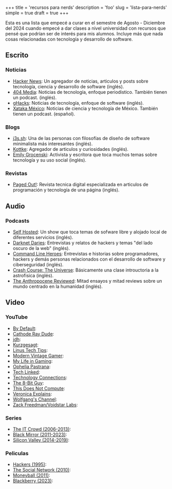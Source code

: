 +++
title = 'recursos para nerds'
description = 'foo'
slug = 'lista-para-nerds'
simple = true
draft = true
+++

Esta es una lista que empecé a curar en el semestre de Agosto - Diciembre del 2024 cuando empecé a dar clases a nivel universidad con recursos que pensé que podrían ser de interés para mis alumnos. Incluye más que nada cosas relacionadas con tecnología y desarrollo de software.

## Escrito

### Noticias

- [Hacker News](https://news.ycombinator.com/): Un agregador de noticias, articulos y posts sobre tecnología, ciencia y desarrollo de software (inglés).
- [404 Media](https://404media.co/): Noticias de tecnología, enfoque periodistico. También tienen un podcast. (inglés).
- [gHacks](https://ghacks.net/): Noticias de tecnología, enfoque de software (inglés).
- [Xataka México](https://xataka.com.mx/): Noticias de ciencia y tecnología de México. También tienen un podcast. (español).

### Blogs

- [j3s.sh](https://j3s.sh/): Una de las personas con filosofías de diseño de software minimalista más interesantes (inglés).
- [Kottke](https://kottoke.org/): Agregador de articulos y curiosidades (inglés).
- [Emily Grocenski](https://emilygrocenski.com/): Activista y escritora que toca muchos temas sobre tecnología y su uso social (inglés).

### Revistas

- [Paged Out!](https://pagedout.institute/): Revista tecnica digital especializada en articulos de programación y tecnología de una página (inglés).

## Audio

### Podcasts

- [Self Hosted](https://selfhosted.show/): Un show que toca temas de sofware libre y alojado local de diferentes servicios (inglés).
- [Darknet Daries](https://darknetdiaries.com/): Entrevistas y relatos de hackers y temas "del lado oscuro de la web" (inglés).
- [Command Line Heroes](https://redhat.com/en/command-line-heores/): Entrevistas e historias sobre programadores, hackers y demás personas relacionados con el desarrollo de software y ciberseguridad (inglés).
- [Crash Course: The Universe](): Básicamente una clase introuctoria a la astrofisica (inglés).
- [The Anthropocene Reviewed](): Mitad ensayos y mitad reviews sobre un mundo centrado en la humanidad (inglés).

## Video

### YouTube

- [By Default]():
- [Cathode Ray Dude]():
- [jdh]():
- [Kurzgesagt]():
- [Linus Tech Tips]():
- [Modern Vintage Gamer]():
- [My Life in Gaming]():
- [Ophelia Pastrana]():
- [Tech Linked]():
- [Technology Connections]():
- [The 8-Bit Guy]():
- [This Does Not Compute]():
- [Veronica Explains]():
- [Wolfgang's Channel]():
- [Zack Freedman/Voidstar Labs]():

### Series

- [The IT Crowd (2006-2013)]():
- [Black Mirror (2011-2023)]():
- [Silicon Valley (2014-2019)]():

### Peliculas

- [Hackers (1995)]():
- [The Social Network (2010)]():
- [Moneyball (2011)]():
- [Blackberry (2023)]():
